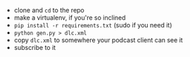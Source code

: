 - clone and `cd` to the repo
- make a virtualenv, if you're so inclined
- `pip install -r requirements.txt` (sudo if you need it)
- `python gen.py > dlc.xml`
- copy `dlc.xml` to somewhere your podcast client can see it
- subscribe to it
